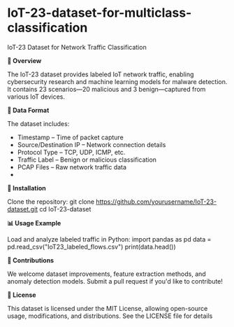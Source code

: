 # IoT-23-dataset-for-multiclass-classification
IoT-23 Dataset for Network Traffic Classification

**📌 Overview**

The IoT-23 dataset provides labeled IoT network traffic, enabling cybersecurity research and machine learning models for malware detection. It contains 23 scenarios—20 malicious and 3 benign—captured from various IoT devices.

**📂 Data Format**

The dataset includes:
- Timestamp – Time of packet capture
- Source/Destination IP – Network connection details
- Protocol Type – TCP, UDP, ICMP, etc.
- Traffic Label – Benign or malicious classification
- PCAP Files – Raw network traffic data
- 
**🔧 Installation**
  
Clone the repository:
git clone https://github.com/yourusername/IoT-23-dataset.git
cd IoT-23-dataset


**📊 Usage Example**

Load and analyze labeled traffic in Python:
import pandas as pd
data = pd.read_csv("IoT23_labeled_flows.csv")
print(data.head())


**🤝 Contributions**

We welcome dataset improvements, feature extraction methods, and anomaly detection models. Submit a pull request if you'd like to contribute!

**📜 License**

This dataset is licensed under the MIT License, allowing open-source usage, modifications, and distributions. See the LICENSE file for details

